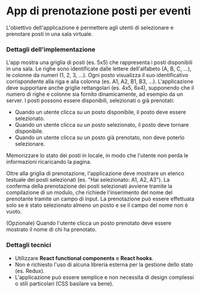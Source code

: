 # App di prenotazione posti per eventi

L'obiettivo dell'applicazione è permettere agli utenti di selezionare e prenotare posti in una sala virtuale.

### Dettagli dell'implementazione

L'app mostra una griglia di posti (es. 5x5) che rappresenta i posti disponibili in una sala. Le righe sono identificate dalle lettere dell'alfabeto (A, B, C, ...), le colonne da numeri (1, 2, 3, ...). Ogni posto visualizza il suo identificativo corrispondente alla riga e alla colonna (es. A1, A2, B1, B3, ...).
L'applicazione deve supportare anche griglie rettangolari (es. 4x5, 6x4), supponendo che il numero di righe e colonne sia fornito dinamicamente, ad esempio da un server.
I posti possono essere disponibili, selezionati o già prenotati:

- Quando un utente clicca su un posto disponibile, il posto deve essere selezionato.
- Quando un utente clicca su un posto selezionato, il posto deve tornare disponibile.
- Quando un utente clicca su un posto già prenotato, non deve poterlo selezionare.

Memorizzare lo stato dei posti in locale, in modo che l'utente non perda le informazioni ricaricando la pagina.

Oltre alla griglia di prenotazione, l'applicazione deve mostrare un elenco testuale dei posti selezionati (es. "Hai selezionato: A1, A2, A3").
La conferma della prenotazione dei posti selezionati avviene tramite la compilazione di un modulo, che richiede l'inserimento del nome del prenotante tramite un campo di input.
La prenotazione può essere effettuata solo se è stato selezionato almeno un posto e se il campo del nome non è vuoto.

(Opzionale) Quando l'utente clicca un posto prenotato deve essere mostrato il nome di chi ha prenotato.

### Dettagli tecnici

- Utilizzare **React functional components** e **React hooks**.
- Non è richiesto l'uso di alcuna libreria esterna per la gestione dello stato (es. Redux).
- L'applicazione può essere semplice e non necessita di design complessi o stili particolari (CSS basilare va bene).
